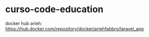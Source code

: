 # curso-code-education

docker hub arieh: https://hub.docker.com/repository/docker/ariehfabbro/laravel_app